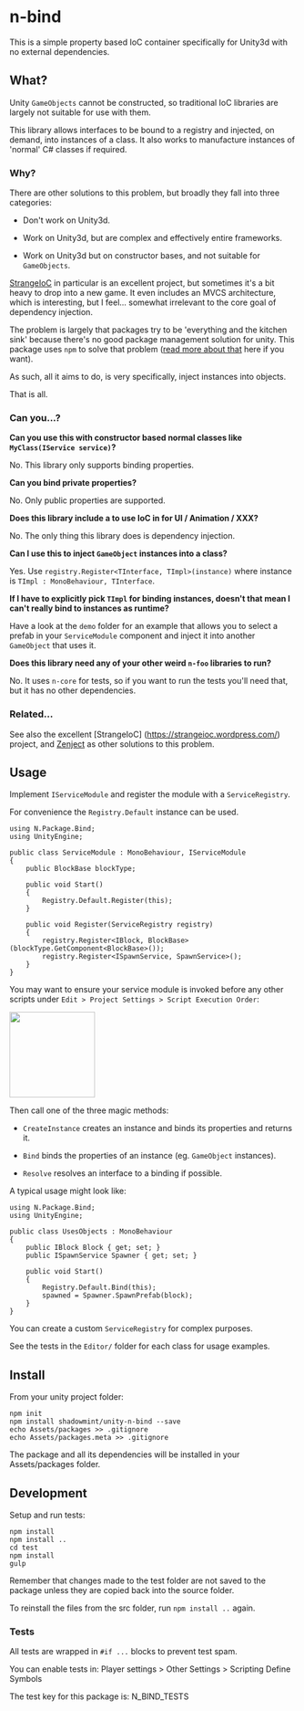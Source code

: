# n-bind

This is a simple property based IoC container specifically for Unity3d with
no external dependencies.

## What?

Unity `GameObjects` cannot be constructed, so traditional IoC libraries are
largely not suitable for use with them.

This library allows interfaces to be bound to a registry and injected, on
demand, into instances of a class. It also works to manufacture instances
of 'normal' C# classes if required.

### Why?

There are other solutions to this problem, but broadly they fall into three
categories:

- Don't work on Unity3d.

- Work on Unity3d, but are complex and effectively entire frameworks.

- Work on Unity3d but on constructor bases, and not suitable for `GameObjects`.

[StrangeIoC](https://strangeioc.wordpress.com/) in particular is an excellent
project, but sometimes it's a bit heavy to drop into a new game. It even
includes an MVCS architecture, which is interesting, but I feel... somewhat
irrelevant to the core goal of dependency injection.

The problem is largely that packages try to be 'everything and the kitchen sink'
because there's no good package management solution for unity. This package uses
`npm` to solve that problem ([read more about that](https://github.com/shadowmint/unity-package-template/blob/master/docs/npm.md) here if you want).

As such, all it aims to do, is very specifically, inject instances into objects.

That is all.

### Can you...?

**Can you use this with constructor based normal classes like `MyClass(IService service)`?**

No. This library only supports binding properties.

**Can you bind private properties?**

No. Only public properties are supported.

**Does this library include a to use IoC in for UI / Animation / XXX?**

No. The only thing this library does is dependency injection.

**Can I use this to inject `GameObject` instances into a class?**

Yes. Use `registry.Register<TInterface, TImpl>(instance)` where instance is
`TImpl : MonoBehaviour, TInterface`.

**If I have to explicitly pick `TImpl` for binding instances, doesn't that
mean I can't really bind to instances as runtime?**

Have a look at the `demo` folder for an example that allows you to select
a prefab in your `ServiceModule` component and inject it into another
`GameObject` that uses it.

**Does this library need any of your other weird `n-foo` libraries to run?**

No. It uses `n-core` for tests, so if you want to run the tests you'll need
that, but it has no other dependencies.

### Related...

See also the excellent [StrangeIoC] (https://strangeioc.wordpress.com/) project,
and [Zenject](https://github.com/modesttree/Zenject) as other solutions to this
problem.

## Usage

Implement `IServiceModule` and register the module with a `ServiceRegistry`.

For convenience the `Registry.Default` instance can be used.

    using N.Package.Bind;
    using UnityEngine;

    public class ServiceModule : MonoBehaviour, IServiceModule
    {
        public BlockBase blockType;

        public void Start()
        {
            Registry.Default.Register(this);
        }

        public void Register(ServiceRegistry registry)
        {
            registry.Register<IBlock, BlockBase>(blockType.GetComponent<BlockBase>());
            registry.Register<ISpawnService, SpawnService>();
        }
    }

You may want to ensure your service module is invoked before any other scripts
under `Edit > Project Settings > Script Execution Order`:

<img src="https://raw.github.com/shadowmint/unity-n-bind/master/docs/images/order.png" width="150px"/>

Then call one of the three magic methods:

- `CreateInstance` creates an instance and binds its properties and returns it.

- `Bind` binds the properties of an instance (eg. `GameObject` instances).

- `Resolve` resolves an interface to a binding if possible.

A typical usage might look like:

    using N.Package.Bind;
    using UnityEngine;

    public class UsesObjects : MonoBehaviour
    {
        public IBlock Block { get; set; }
        public ISpawnService Spawner { get; set; }

        public void Start()
        {
            Registry.Default.Bind(this);
            spawned = Spawner.SpawnPrefab(block);
        }
    }

You can create a custom `ServiceRegistry` for complex purposes.

See the tests in the `Editor/` folder for each class for usage examples.

## Install

From your unity project folder:

    npm init
    npm install shadowmint/unity-n-bind --save
    echo Assets/packages >> .gitignore
    echo Assets/packages.meta >> .gitignore

The package and all its dependencies will be installed in
your Assets/packages folder.

## Development

Setup and run tests:

    npm install
    npm install ..
    cd test
    npm install
    gulp

Remember that changes made to the test folder are not saved to the package
unless they are copied back into the source folder.

To reinstall the files from the src folder, run `npm install ..` again.

### Tests

All tests are wrapped in `#if ...` blocks to prevent test spam.

You can enable tests in: Player settings > Other Settings > Scripting Define Symbols

The test key for this package is: N_BIND_TESTS
